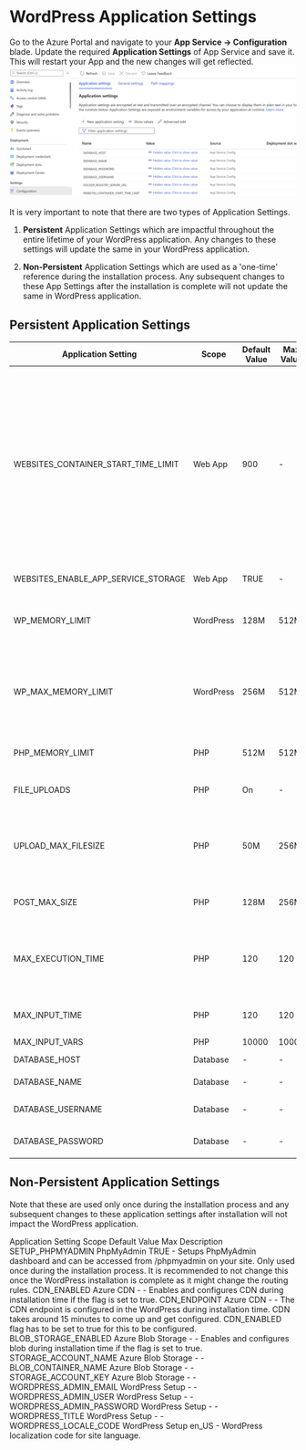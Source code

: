 
# WordPress Application Settings

Go to the Azure Portal and navigate to your **App Service -> Configuration** blade. Update the required **Application Settings** of App Service and save it. This will restart your App and the new changes will get reflected. 
![Application Settings](./media/wordpress_database_application_settings.png)

It is very important to note that there are two types of Application Settings.
1. **Persistent** Application Settings which are impactful throughout the entire lifetime of your WordPress application. Any changes to these settings will update the same in your WordPress application.
	
2. **Non-Persistent** Application Settings which are used as a 'one-time' reference during the installation process. Any subsequent changes to these App Settings after the installation is complete will not update the same in WordPress application. 


## Persistent Application Settings


| Application Setting  |	Scope	 | Default Value |	Max	Value  | Description                      |
|----------------------|-------------|---------------|-------------|----------------------------------|
|WEBSITES_CONTAINER_START_TIME_LIMIT|	Web App|	900|	-|	The amount of time the platform will wait (for the site to come up) before it restarts your container. WP installation takes around 5-10 mins after the AppService is deployed. By default, timeout limit for Linux AppService is 240 seconds. So, overriding this value to 900 seconds for WordPress deployments to avoid container restarts during the setup process. This is a required setting, and it is recommended to not change this value.|
|WEBSITES_ENABLE_APP_SERVICE_STORAGE|	Web App|	TRUE|	-|	When set to TRUE, file contents are preserved during restarts.|
|WP_MEMORY_LIMIT|	WordPress|	128M|	512M|	Frontend or general wordpress PHP memory limit (per script). Can't be more than PHP_MEMORY_LIMIT|
|WP_MAX_MEMORY_LIMIT|	WordPress|	256M|	512M|	Admin dashboard PHP memory limit (per script). Generally Admin dashboard/ backend scripts takes lot of memory compared to frontend scripts. Can't be more than PHP_MEMORY_LIMIT.|
|PHP_MEMORY_LIMIT|	PHP|	512M|	512M|	Memory limits for general PHP script. It can only be decreased.|
|FILE_UPLOADS|	PHP|	On|	-|	Can be either On or Off. Note that values are case sensitive. Enables or disables file uploads.|
|UPLOAD_MAX_FILESIZE|	PHP|	50M|	256M| Max file upload size limit. Can be increased up to 256M.	This value is limited on the upper side by the value of POST_MAX_SIZE variable.|
|POST_MAX_SIZE|	PHP|	128M|	256M|	Can be increased up to 256M. Generally should be more than UPLOAD_MAX_FILESIZE.|
|MAX_EXECUTION_TIME|	PHP|	120|	120|	Can only be decreased. Please break down the scripts if it is taking more than 120 seconds. Added to avoid bad scripts from slowing the system.|
|MAX_INPUT_TIME|	PHP|	120|	120|	Max time limit for parsing the input requests. Can only be decreased.|
|MAX_INPUT_VARS|	PHP|	10000|	10000|	-|
|DATABASE_HOST|	Database|	-|	-|	Database host used to connect to WordPress.|
|DATABASE_NAME|	Database|	-|	-|	Database name used to connect to WordPress.|
|DATABASE_USERNAME|	Database|	-|	-|	Database username used to connect to WordPress.|
|DATABASE_PASSWORD|	Database|	-|	-|	Database password used to connect to WordPress.|




## Non-Persistent Application Settings

Note that these are used only once during the installation process and any subsequent changes to these application settings after installation will not impact the WordPress application.

Application Setting	Scope	Default Value	Max	Description
SETUP_PHPMYADMIN	PhpMyAdmin	TRUE	-	Setups PhpMyAdmin dashboard and can be accessed from /phpmyadmin on your site. Only used once during the installation process. It is recommended to not change this once the WordPress installation is complete as it might change the routing rules.
CDN_ENABLED	Azure CDN	-	-	Enables and configures CDN during installation time if the flag is set to true.
CDN_ENDPOINT	Azure CDN	-	-	The CDN endpoint is configured in the WordPress during installation time. CDN takes around 15 minutes to come up and get configured. CDN_ENABLED flag has to be set to true for this to be configured.
BLOB_STORAGE_ENABLED	Azure Blob Storage	-	-	Enables and configures blob during installation time if the flag is set to true.
STORAGE_ACCOUNT_NAME	Azure Blob Storage	-	-	
BLOB_CONTAINER_NAME	Azure Blob Storage	-	-	
STORAGE_ACCOUNT_KEY	Azure Blob Storage	-	-	
WORDPRESS_ADMIN_EMAIL	WordPress Setup	-	-	
WORDPRESS_ADMIN_USER	WordPress Setup	-	-	
WORDPRESS_ADMIN_PASSWORD	WordPress Setup	-	-	
WORDPRESS_TITLE	WordPress Setup	-	-	
WORDPRESS_LOCALE_CODE	WordPress Setup	en_US	-	WordPress localization code for site language.



